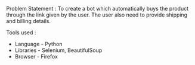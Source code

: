 Problem Statement :
To create a bot which automatically buys the product through the link given by the user. The user also need to provide shipping and billing details.

Tools used :

* Language - Python
* Libraries - Selenium, BeautifulSoup
* Browser - Firefox

